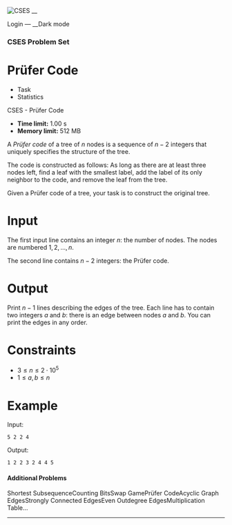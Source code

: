 ![CSES](/logo.png?1) __

Login — __Dark mode

### CSES Problem Set

# Prüfer Code

  * Task
  * Statistics

CSES - Prüfer Code

  * **Time limit:** 1.00 s
  * **Memory limit:** 512 MB

A _Prüfer code_ of a tree of $n$ nodes is a sequence of $n-2$ integers that
uniquely specifies the structure of the tree.

The code is constructed as follows: As long as there are at least three nodes
left, find a leaf with the smallest label, add the label of its only neighbor
to the code, and remove the leaf from the tree.

Given a Prüfer code of a tree, your task is to construct the original tree.

# Input

The first input line contains an integer $n$: the number of nodes. The nodes
are numbered $1,2,\ldots,n$.

The second line contains $n-2$ integers: the Prüfer code.

# Output

Print $n-1$ lines describing the edges of the tree. Each line has to contain
two integers $a$ and $b$: there is an edge between nodes $a$ and $b$. You can
print the edges in any order.

# Constraints

  * $3 \le n \le 2 \cdot 10^5$
  * $1 \le a,b \le n$

# Example

Input:

``` 5 2 2 4 ```

Output:

``` 1 2 2 3 2 4 4 5 ```

#### Additional Problems

Shortest SubsequenceCounting BitsSwap GamePrüfer CodeAcyclic Graph
EdgesStrongly Connected EdgesEven Outdegree EdgesMultiplication Table...

* * *


